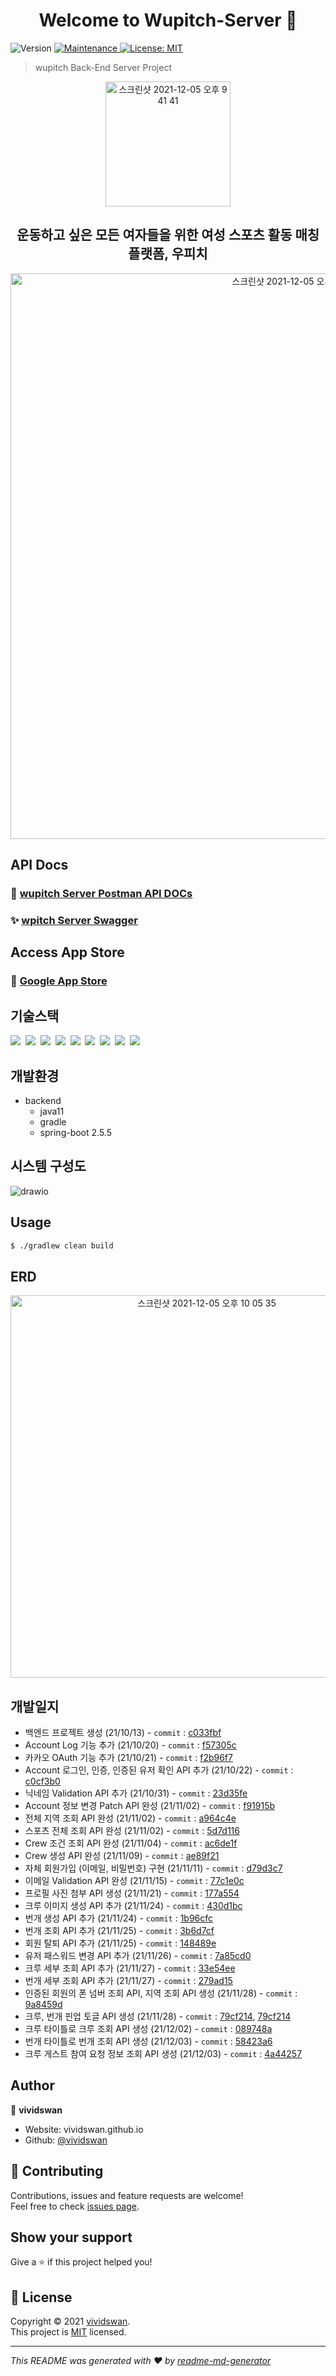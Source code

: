 <h1 align="center">Welcome to Wupitch-Server 👋</h1>
<p>
  <img alt="Version" src="https://img.shields.io/badge/version-1.0.0-blue.svg?cacheSeconds=2592000" />
  <a href="https://github.com/kefranabg/readme-md-generator/graphs/commit-activity" target="_blank">
    <img alt="Maintenance" src="https://img.shields.io/badge/Maintained%3F-yes-green.svg" />
  </a>
  <a href="https://github.com/wupitch/wupitch-server/blob/main/LICENSE" target="_blank">
    <img alt="License: MIT" src="https://img.shields.io/github/license/wupitch/wupitch-server" />
  </a>
</p>

> wupitch Back-End Server Project

<div align=center>
  <img width="200" alt="스크린샷 2021-12-05 오후 9 41 41" src="https://user-images.githubusercontent.com/54254402/144746981-d11ae8d8-01e2-4d20-b43f-c3cd08a97186.png">
</div>
<h2 align=center>운동하고 싶은 모든 여자들을 위한 여성 스포츠 활동 매칭 플랫폼, 우피치</h2>

<div align=center>
<img width="905" alt="스크린샷 2021-12-05 오후 9 52 15" src="https://user-images.githubusercontent.com/54254402/144747317-5af71998-a855-474b-9d20-79a565411b59.png">
</div>


## API Docs

### 💎 [wupitch Server Postman API DOCs](https://documenter.getpostman.com/view/12462798/UVC3kTUu)
### ✨ [wpitch Server Swagger](https://prod.wupitch.site/swagger-ui/)

## Access App Store

### 🏬 [Google App Store](https://play.google.com/store/apps/details?id=wupitch.android)

## 기술스택

<p>
  <img src="https://img.shields.io/badge/-SpringBoot-blue"/>&nbsp
  <img src="https://img.shields.io/badge/-JPA-red"/>&nbsp
  <img src="https://img.shields.io/badge/-MySQL-yellow"/>&nbsp
  <img src="https://img.shields.io/badge/-JWT-blue"/>&nbsp
  <img src="https://img.shields.io/badge/-AWS-orange"/>&nbsp
  <img src="https://img.shields.io/badge/-Nginx-red"/>&nbsp
  <img src="https://img.shields.io/badge/-Swagger-black"/>&nbsp
  <img src="https://img.shields.io/badge/-SpringSecurity-green"/>&nbsp
  <img src="https://img.shields.io/badge/-Querydsl-violet"/>&nbsp
</p>

## 개발환경

- backend
  - java11
  - gradle
  - spring-boot 2.5.5

## 시스템 구성도

![drawio](https://user-images.githubusercontent.com/54254402/136225436-8693e719-f8cc-4670-bbbd-33e6e68096cc.png)


## Usage

```sh
$ ./gradlew clean build
```

## ERD
<div align="center">
<img width="612" alt="스크린샷 2021-12-05 오후 10 05 35" src="https://user-images.githubusercontent.com/54254402/144747726-98935071-23ea-4ddb-8a23-11a257b4d96e.png">
</div>


## 개발일지

- 백엔드 프로젝트 생성 (21/10/13) - `commit` : [c033fbf](https://github.com/wupitch/wupitch-server/commit/c033fbff57dc87889d410d6e4fe5bf517a35c4c3)
- Account Log 기능 추가 (21/10/20) - `commit` : [f57305c](https://github.com/wupitch/wupitch-server/commit/f57305cbe3bce489dae7d5385e73e476c48e838e)
- 카카오 OAuth 기능 추가 (21/10/21) - `commit` : [f2b96f7](https://github.com/wupitch/wupitch-server/commit/f2b96f752ae8df305e06b7c2ccf4a0482f85c429)
- Account 로그인, 인증, 인증된 유저 확인 API 추가 (21/10/22) - `commit` : [c0cf3b0](https://github.com/wupitch/wupitch-server/commit/c0cf3b04fd860c40fd528bd458593a900f5d2f81)
- 닉네임 Validation API 추가 (21/10/31) - `commit` : [23d35fe](https://github.com/wupitch/wupitch-server/commit/23d35fee29ba98227484123b07ba58901cf2ce5c)
- Account 정보 변경 Patch API 완성 (21/11/02) - `commit` : [f91915b](https://github.com/wupitch/wupitch-server/commit/f91915b24b5d0001862d8a42ac5c3743ef7d5773)
- 전체 지역 조회 API 완성 (21/11/02) - `commit` : [a964c4e](https://github.com/wupitch/wupitch-server/commit/a964c4e41e769211760866d0ec787ef2e3a7dc6d)
- 스포츠 전체 조회 API 완성 (21/11/02) - `commit` : [5d7d116](https://github.com/wupitch/wupitch-server/commit/5d7d11675cef86a7a49e320cabd8725b085f905c)
- Crew 조건 조회 API 완성 (21/11/04) - `commit` : [ac6de1f](https://github.com/wupitch/wupitch-server/commit/ac6de1f4dbebf007ed6e9fdc201b0051caff4c21)
- Crew 생성 API 완성 (21/11/09) - `commit` : [ae89f21](https://github.com/wupitch/wupitch-server/commit/ae89f21365224b96599428e0cbfddc9136277cff)
- 자체 회원가입 (이메일, 비밀번호) 구현 (21/11/11) - `commit` : [d79d3c7](https://github.com/wupitch/wupitch-server/commit/d79d3c74095fd28ea27fa07403b79984fd743d9d)
- 이메일 Validation API 완성 (21/11/15) - `commit` : [77c1e0c](https://github.com/wupitch/wupitch-server/commit/77c1e0cffac10f4884469184a8329bb0e1f8a2b0)
- 프로필 사진 첨부 API 생성 (21/11/21) - `commit` : [177a554](https://github.com/wupitch/wupitch-server/commit/177a554fab0b0f08a57d231f74221b91ea8afd7a)
- 크루 이미지 생성 API 추가 (21/11/24) - `commit` : [430d1bc](https://github.com/wupitch/wupitch-server/commit/430d1bc0f96d6fe4f773dc37eac6303ecf0725bc)
- 번개 생성 API 추가 (21/11/24) - `commit` : [1b96cfc](https://github.com/wupitch/wupitch-server/commit/1b96cfcfb8b2f5c05e662203a52ed023bcee0ca4)
- 번개 조회 API 추가 (21/11/25) - `commit` : [3b6d7cf](https://github.com/wupitch/wupitch-server/commit/3b6d7cf8f7288f4576881528647357dcdcf410fc)
- 회원 탈퇴 API 추가 (21/11/25) - `commit` : [148489e](https://github.com/wupitch/wupitch-server/commit/148489e998858b061fe3d59bf700ad0b9cea4cc5)
- 유저 패스워드 변경 API 추가 (21/11/26) - `commit` : [7a85cd0](https://github.com/wupitch/wupitch-server/commit/7a85cd0986fe41546e70131ac404a6aac8ff4b72)
- 크루 세부 조회 API 추가 (21/11/27) - `commit` : [33e54ee](https://github.com/wupitch/wupitch-server/commit/33e54ee08816154f6a9d25e4f2fcd72b47f90ed0)
- 번개 세부 조회 API 추가 (21/11/27) - `commit` : [279ad15](https://github.com/wupitch/wupitch-server/commit/279ad15d7dc8c0c3a6459d30e9f5f8d768a68e04)
- 인증된 회원의 폰 넘버 조회 API, 지역 조회 API 생성 (21/11/28) - `commit` : [9a8459d](https://github.com/wupitch/wupitch-server/commit/9a8459d725eddee829fea0a1f21fa2aee9a57f0d)
- 크루, 번개 핀업 토글 API 생성 (21/11/28) - `commit` : [79cf214](https://github.com/wupitch/wupitch-server/commit/79cf2144291670e576ff0f5d54bba25a75908168), [79cf214](https://github.com/wupitch/wupitch-server/commit/79cf2144291670e576ff0f5d54bba25a75908168)
- 크루 타이틀로 크루 조회 API 생성 (21/12/02) - `commit` : [089748a](https://github.com/wupitch/wupitch-server/commit/089748a705a8e0b1aea47e249243a778ec20739e) 
- 번개 타이틀로 번개 조회 API 생성 (21/12/03) - `commit` : [58423a6](https://github.com/wupitch/wupitch-server/commit/58423a6547b01b82c703bec17693811cc0dcac51) 
- 크루 게스트 참여 요청 정보 조회 API 생성 (21/12/03) - `commit` : [4a44257](https://github.com/wupitch/wupitch-server/commit/4a44257416d683e272d4af5cd4cf6b32c9ad20e3) 


## Author

👤 **vividswan**

* Website: vividswan.github.io
* Github: [@vividswan](https://github.com/vividswan)

## 🤝 Contributing

Contributions, issues and feature requests are welcome!<br />Feel free to check [issues page](https://github.com/vividswan/K.Cook-Server/issues). 

## Show your support

Give a ⭐️ if this project helped you!

## 📝 License

Copyright © 2021 [vividswan](https://github.com/vividswan).<br />
This project is [MIT](https://github.com/wupitch/wupitch-server/blob/main/LICENSE) licensed.

***
_This README was generated with ❤️ by [readme-md-generator](https://github.com/kefranabg/readme-md-generator)_
